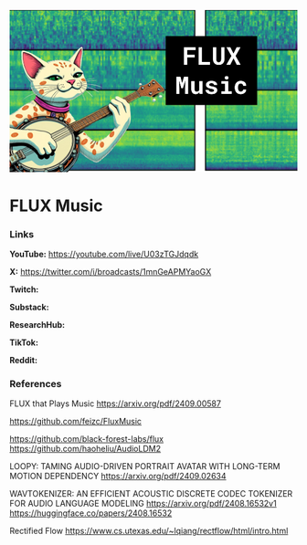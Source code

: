![thumbnail](thumbnail.png)

# FLUX Music

### Links

**YouTube:** https://youtube.com/live/U03zTGJdqdk

**X:** https://twitter.com/i/broadcasts/1mnGeAPMYaoGX

**Twitch:**

**Substack:**

**ResearchHub:**

**TikTok:**

**Reddit:**

### References

FLUX that Plays Music
https://arxiv.org/pdf/2409.00587

https://github.com/feizc/FluxMusic

https://github.com/black-forest-labs/flux
https://github.com/haoheliu/AudioLDM2

LOOPY: TAMING AUDIO-DRIVEN PORTRAIT AVATAR
WITH LONG-TERM MOTION DEPENDENCY
https://arxiv.org/pdf/2409.02634

WAVTOKENIZER: AN EFFICIENT ACOUSTIC DISCRETE
CODEC TOKENIZER FOR AUDIO LANGUAGE MODELING
https://arxiv.org/pdf/2408.16532v1
https://huggingface.co/papers/2408.16532

Rectified Flow
https://www.cs.utexas.edu/~lqiang/rectflow/html/intro.html
